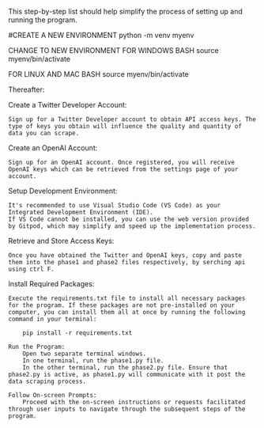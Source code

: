 This step-by-step list should help simplify the process of setting up and running the program.


#CREATE A NEW ENVIRONMENT
python -m venv myenv


CHANGE TO NEW ENVIRONMENT
FOR WINDOWS BASH
source myenv/bin/activate

FOR LINUX AND MAC BASH
source myenv/bin/activate

Thereafter:

Create a Twitter Developer Account:

    Sign up for a Twitter Developer account to obtain API access keys. The type of keys you obtain will influence the quality and quantity of data you can scrape.

Create an OpenAI Account:

    Sign up for an OpenAI account. Once registered, you will receive OpenAI keys which can be retrieved from the settings page of your account.

Setup Development Environment:

    It's recommended to use Visual Studio Code (VS Code) as your Integrated Development Environment (IDE).
    If VS Code cannot be installed, you can use the web version provided by Gitpod, which may simplify and speed up the implementation process.

Retrieve and Store Access Keys:

    Once you have obtained the Twitter and OpenAI keys, copy and paste them into the phase1 and phase2 files respectively, by serching api using ctrl F.

Install Required Packages:

    Execute the requirements.txt file to install all necessary packages for the program. If these packages are not pre-installed on your computer, you can install them all at once by running the following command in your terminal:

        pip install -r requirements.txt

    Run the Program:
        Open two separate terminal windows.
        In one terminal, run the phase1.py file.
        In the other terminal, run the phase2.py file. Ensure that phase2.py is active, as phase1.py will communicate with it post the data scraping process.

    Follow On-screen Prompts:
        Proceed with the on-screen instructions or requests facilitated through user inputs to navigate through the subsequent steps of the program.





